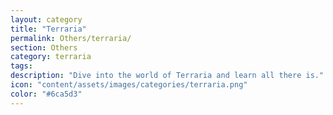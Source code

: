 ```yaml
---
layout: category
title: "Terraria"
permalink: Others/terraria/
section: Others
category: terraria
tags:
description: "Dive into the world of Terraria and learn all there is."
icon: "content/assets/images/categories/terraria.png"
color: "#6ca5d3"
---
```

